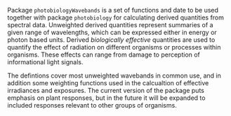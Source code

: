 Package `photobiologyWavebands` is a set of functions and date to be used together with package `photobiology` for calculating derived quantities from spectral data. Unweighted derived quantities represent summaries of a given range of wavelengths, which can be expressed either in energy or photon based units. Derived _biologically effective_ quantities are used to quantify the effect of radiation on different organisms or processes within organisms. These effects can range from damage to perception of informational light signals.

The defintions cover most unweighted wavebands in common use, and in addition some weighting functions used in the calcualtion of effective irradiances and exposures. The current version of the package puts emphasis on plant responses, but in the future it will be expanded to included responses relevant to other groups of organisms.




